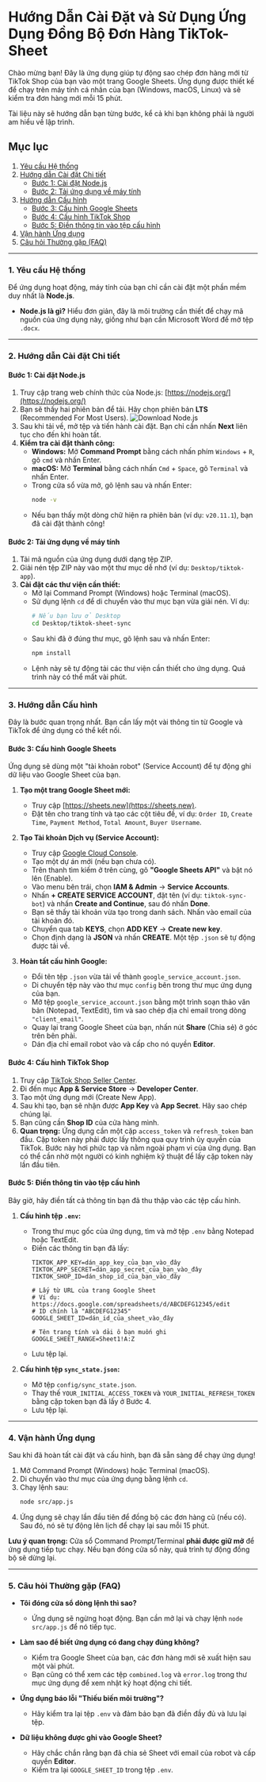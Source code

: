 # Hướng Dẫn Cài Đặt và Sử Dụng Ứng Dụng Đồng Bộ Đơn Hàng TikTok-Sheet

Chào mừng bạn! Đây là ứng dụng giúp tự động sao chép đơn hàng mới từ TikTok Shop của bạn vào một trang Google Sheets. Ứng dụng được thiết kế để chạy trên máy tính cá nhân của bạn (Windows, macOS, Linux) và sẽ kiểm tra đơn hàng mới mỗi 15 phút.

Tài liệu này sẽ hướng dẫn bạn từng bước, kể cả khi bạn không phải là người am hiểu về lập trình.

## Mục lục

1.  [Yêu cầu Hệ thống](#1-yêu-cầu-hệ-thống)
2.  [Hướng dẫn Cài đặt Chi tiết](#2-hướng-dẫn-cài-đặt-chi-tiết)
    *   [Bước 1: Cài đặt Node.js](#bước-1-cài-đặt-nodejs)
    *   [Bước 2: Tải ứng dụng về máy tính](#bước-2-tải-ứng-dụng-về-máy-tính)
3.  [Hướng dẫn Cấu hình](#3-hướng-dẫn-cấu-hình)
    *   [Bước 3: Cấu hình Google Sheets](#bước-3-cấu-hình-google-sheets)
    *   [Bước 4: Cấu hình TikTok Shop](#bước-4-cấu-hình-tiktok-shop)
    *   [Bước 5: Điền thông tin vào tệp cấu hình](#bước-5-điền-thông-tin-vào-tệp-cấu-hình)
4.  [Vận hành Ứng dụng](#4-vận-hành-ứng-dụng)
5.  [Câu hỏi Thường gặp (FAQ)](#5-câu-hỏi-thường-gặp-faq)

---

### 1. Yêu cầu Hệ thống

Để ứng dụng hoạt động, máy tính của bạn chỉ cần cài đặt một phần mềm duy nhất là **Node.js**.

-   **Node.js là gì?** Hiểu đơn giản, đây là môi trường cần thiết để chạy mã nguồn của ứng dụng này, giống như bạn cần Microsoft Word để mở tệp `.docx`.

---

### 2. Hướng dẫn Cài đặt Chi tiết

#### Bước 1: Cài đặt Node.js

1.  Truy cập trang web chính thức của Node.js: [https://nodejs.org/](https://nodejs.org/)
2.  Bạn sẽ thấy hai phiên bản để tải. Hãy chọn phiên bản **LTS** (Recommended For Most Users).
    ![Download Node.js](https://i.imgur.com/a0dJeda.png)
3.  Sau khi tải về, mở tệp và tiến hành cài đặt. Bạn chỉ cần nhấn **Next** liên tục cho đến khi hoàn tất.
4.  **Kiểm tra cài đặt thành công:**
    *   **Windows:** Mở **Command Prompt** bằng cách nhấn phím `Windows` + `R`, gõ `cmd` và nhấn Enter.
    *   **macOS:** Mở **Terminal** bằng cách nhấn `Cmd` + `Space`, gõ `Terminal` và nhấn Enter.
    *   Trong cửa sổ vừa mở, gõ lệnh sau và nhấn Enter:
        ```bash
        node -v
        ```
    *   Nếu bạn thấy một dòng chữ hiện ra phiên bản (ví dụ: `v20.11.1`), bạn đã cài đặt thành công!

#### Bước 2: Tải ứng dụng về máy tính

1.  Tải mã nguồn của ứng dụng dưới dạng tệp ZIP.
2.  Giải nén tệp ZIP này vào một thư mục dễ nhớ (ví dụ: `Desktop/tiktok-app`).
3.  **Cài đặt các thư viện cần thiết:**
    *   Mở lại Command Prompt (Windows) hoặc Terminal (macOS).
    *   Sử dụng lệnh `cd` để di chuyển vào thư mục bạn vừa giải nén. Ví dụ:
        ```bash
        # Nếu bạn lưu ở Desktop
        cd Desktop/tiktok-sheet-sync
        ```
    *   Sau khi đã ở đúng thư mục, gõ lệnh sau và nhấn Enter:
        ```bash
        npm install
        ```
    *   Lệnh này sẽ tự động tải các thư viện cần thiết cho ứng dụng. Quá trình này có thể mất vài phút.

---

### 3. Hướng dẫn Cấu hình

Đây là bước quan trọng nhất. Bạn cần lấy một vài thông tin từ Google và TikTok để ứng dụng có thể kết nối.

#### Bước 3: Cấu hình Google Sheets

Ứng dụng sẽ dùng một "tài khoản robot" (Service Account) để tự động ghi dữ liệu vào Google Sheet của bạn.

1.  **Tạo một trang Google Sheet mới:**
    *   Truy cập [https://sheets.new](https://sheets.new).
    *   Đặt tên cho trang tính và tạo các cột tiêu đề, ví dụ: `Order ID`, `Create Time`, `Payment Method`, `Total Amount`, `Buyer Username`.

2.  **Tạo Tài khoản Dịch vụ (Service Account):**
    *   Truy cập [Google Cloud Console](https://console.cloud.google.com/).
    *   Tạo một dự án mới (nếu bạn chưa có).
    *   Trên thanh tìm kiếm ở trên cùng, gõ **"Google Sheets API"** và bật nó lên (Enable).
    *   Vào menu bên trái, chọn **IAM & Admin** -> **Service Accounts**.
    *   Nhấn **+ CREATE SERVICE ACCOUNT**, đặt tên (ví dụ: `tiktok-sync-bot`) và nhấn **Create and Continue**, sau đó nhấn **Done**.
    *   Bạn sẽ thấy tài khoản vừa tạo trong danh sách. Nhấn vào email của tài khoản đó.
    *   Chuyển qua tab **KEYS**, chọn **ADD KEY** -> **Create new key**.
    *   Chọn định dạng là **JSON** và nhấn **CREATE**. Một tệp `.json` sẽ tự động được tải về.

3.  **Hoàn tất cấu hình Google:**
    *   Đổi tên tệp `.json` vừa tải về thành `google_service_account.json`.
    *   Di chuyển tệp này vào thư mục `config` bên trong thư mục ứng dụng của bạn.
    *   Mở tệp `google_service_account.json` bằng một trình soạn thảo văn bản (Notepad, TextEdit), tìm và sao chép địa chỉ email trong dòng `"client_email"`.
    *   Quay lại trang Google Sheet của bạn, nhấn nút **Share** (Chia sẻ) ở góc trên bên phải.
    *   Dán địa chỉ email robot vào và cấp cho nó quyền **Editor**.

#### Bước 4: Cấu hình TikTok Shop

1.  Truy cập [TikTok Shop Seller Center](https://seller-vn.tiktok.com/).
2.  Đi đến mục **App & Service Store** -> **Developer Center**.
3.  Tạo một ứng dụng mới (Create New App).
4.  Sau khi tạo, bạn sẽ nhận được **App Key** và **App Secret**. Hãy sao chép chúng lại.
5.  Bạn cũng cần **Shop ID** của cửa hàng mình.
6.  **Quan trọng:** Ứng dụng cần một cặp `access_token` và `refresh_token` ban đầu. Cặp token này phải được lấy thông qua quy trình ủy quyền của TikTok. Bước này hơi phức tạp và nằm ngoài phạm vi của ứng dụng. Bạn có thể cần nhờ một người có kinh nghiệm kỹ thuật để lấy cặp token này lần đầu tiên.

#### Bước 5: Điền thông tin vào tệp cấu hình

Bây giờ, hãy điền tất cả thông tin bạn đã thu thập vào các tệp cấu hình.

1.  **Cấu hình tệp `.env`:**
    *   Trong thư mục gốc của ứng dụng, tìm và mở tệp `.env` bằng Notepad hoặc TextEdit.
    *   Điền các thông tin bạn đã lấy:
        ```env
        TIKTOK_APP_KEY=dán_app_key_của_bạn_vào_đây
        TIKTOK_APP_SECRET=dán_app_secret_của_bạn_vào_đây
        TIKTOK_SHOP_ID=dán_shop_id_của_bạn_vào_đây

        # Lấy từ URL của trang Google Sheet
        # Ví dụ: https://docs.google.com/spreadsheets/d/ABCDEFG12345/edit
        # ID chính là "ABCDEFG12345"
        GOOGLE_SHEET_ID=dán_id_của_sheet_vào_đây

        # Tên trang tính và dải ô bạn muốn ghi
        GOOGLE_SHEET_RANGE=Sheet1!A:Z
        ```
    *   Lưu tệp lại.

2.  **Cấu hình tệp `sync_state.json`:**
    *   Mở tệp `config/sync_state.json`.
    *   Thay thế `YOUR_INITIAL_ACCESS_TOKEN` và `YOUR_INITIAL_REFRESH_TOKEN` bằng cặp token bạn đã lấy ở Bước 4.
    *   Lưu tệp lại.

---

### 4. Vận hành Ứng dụng

Sau khi đã hoàn tất cài đặt và cấu hình, bạn đã sẵn sàng để chạy ứng dụng!

1.  Mở Command Prompt (Windows) hoặc Terminal (macOS).
2.  Di chuyển vào thư mục của ứng dụng bằng lệnh `cd`.
3.  Chạy lệnh sau:
    ```bash
    node src/app.js
    ```
4.  Ứng dụng sẽ chạy lần đầu tiên để đồng bộ các đơn hàng cũ (nếu có). Sau đó, nó sẽ tự động lên lịch để chạy lại sau mỗi 15 phút.

**Lưu ý quan trọng:** Cửa sổ Command Prompt/Terminal **phải được giữ mở** để ứng dụng tiếp tục chạy. Nếu bạn đóng cửa sổ này, quá trình tự động đồng bộ sẽ dừng lại.

---

### 5. Câu hỏi Thường gặp (FAQ)

*   **Tôi đóng cửa sổ dòng lệnh thì sao?**
    *   Ứng dụng sẽ ngừng hoạt động. Bạn cần mở lại và chạy lệnh `node src/app.js` để nó tiếp tục.

*   **Làm sao để biết ứng dụng có đang chạy đúng không?**
    *   Kiểm tra Google Sheet của bạn, các đơn hàng mới sẽ xuất hiện sau một vài phút.
    *   Bạn cũng có thể xem các tệp `combined.log` và `error.log` trong thư mục ứng dụng để xem nhật ký hoạt động chi tiết.

*   **Ứng dụng báo lỗi "Thiếu biến môi trường"?**
    *   Hãy kiểm tra lại tệp `.env` và đảm bảo bạn đã điền đầy đủ và lưu lại tệp.

*   **Dữ liệu không được ghi vào Google Sheet?**
    *   Hãy chắc chắn rằng bạn đã chia sẻ Sheet với email của robot và cấp quyền **Editor**.
    *   Kiểm tra lại `GOOGLE_SHEET_ID` trong tệp `.env`.
